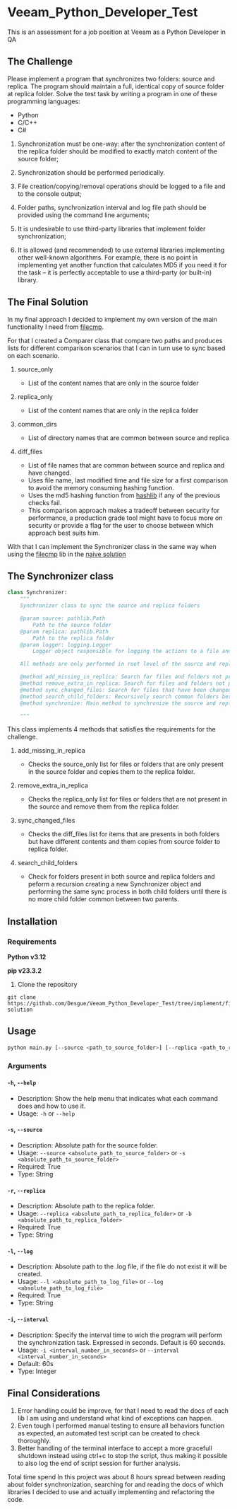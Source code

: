 # Veeam_Python_Developer_Test
This is an assessment for a job position at Veeam as a Python Developer in QA

## The Challenge

Please implement a program that synchronizes two folders: source and replica. The
program should maintain a full, identical copy of source folder at replica folder.
Solve the test task by writing a program in one of these programming languages:

- Python
- C/C++
- C#

1. Synchronization must be one-way: after the synchronization content of the
replica folder should be modified to exactly match content of the source
folder;

2. Synchronization should be performed periodically.

3. File creation/copying/removal operations should be logged to a file and to the
console output;

4. Folder paths, synchronization interval and log file path should be provided using the command line arguments;

5. It is undesirable to use third-party libraries that implement folder
synchronization;

6. It is allowed (and recommended) to use external libraries implementing other
well-known algorithms. For example, there is no point in implementing yet
another function that calculates MD5 if you need it for the task – it is
perfectly acceptable to use a third-party (or built-in) library.

## The Final Solution
In my final approach I decided to implement my own version of the main functionality I need from [filecmp](https://docs.python.org/3/library/filecmp.html).  

For that I created a Comparer class that compare two paths and produces lists for different comparison scenarios that I can in turn use to sync based on each scenario.

1. source_only
    - List of the content names that are only in the source folder

2.  replica_only
    - List of the content names that are only in the replica folder

3. common_dirs
    - List of directory names that are common between source and replica

4. diff_files
    - List of file names that are common between source and replica and have changed.
    - Uses file name, last modified time and file size for a first comparison to avoid the memory consuming hashing function.
    - Uses the md5 hashing function from [hashlib](https://docs.python.org/3/library/hashlib.html) if any of the previous checks fail.
    - This comparison approach makes a tradeoff between security for performance, a production grade tool might have to focus more on security or provide a flag for the user to choose between which approach best suits him.
    
With that I can implement the Synchronizer class in the same way when using the [filecmp](https://docs.python.org/3/library/filecmp.html) lib in the [naive solution](https://github.com/Desgue/Veeam_Python_Developer_Test/tree/implement/naive-solution)



## The Synchronizer class
```Python
class Synchronizer:
    """
    Synchronizer class to sync the source and replica folders

    @param source: pathlib.Path 
        Path to the source folder
    @param replica: pathlib.Path 
        Path to the replica folder
    @param logger: logging.Logger 
        Logger object responsible for logging the actions to a file and to stdout

    All methods are only performed in root level of the source and replica folders, thats why there is a recursive call to the synchronize method in the search_child_folders method.

    @method add_missing_in_replica: Search for files and folders not present in replica but present in source and copy it to replica
    @method remove_extra_in_replica: Search for files and folders not present in source but present in replica and remove it from replica 
    @method sync_changed_files: Search for files that have been changed and sync it to replica
    @method search_child_folders: Recursively search common folders between source and replica
    @method synchronize: Main method to synchronize the source and replica folders

    """
```
This class implements 4 methods that satisfies the requirements for the challenge.

1. add_missing_in_replica
    - Checks the source_only list for files or folders that are only present in the source folder and copies them to the replica folder.

2. remove_extra_in_replica
    - Checks the replica_only list for files or folders that are not present in the source and remove them from the replica folder.

3. sync_changed_files
    - Checks the diff_files list for items that are presents in both folders but have different contents and them copies from source folder to replica folder.

4. search_child_folders
    - Check for folders present in both source and replica folders and peform a recursion creating a new Synchronizer object and performing the same sync process in both child folders until there is no more child folder common between two parents.
   
## Installation
### Requirements

**Python v3.12**

**pip v23.3.2**

1. Clone the repository

```
git clone https://github.com/Desgue/Veeam_Python_Developer_Test/tree/implement/final-solution
```

## Usage

```bash
python main.py [--source <path_to_source_folder>] [--replica <path_to_replica_folder>] [--log <path_to_log_file>] [--interval <interval_number_in_seconds>]
 ```

### Arguments

#### `-h`, `--help`
- Description: Show the help menu that indicates what each command does and how to use it.
- Usage: `-h` or `--help` 

#### `-s`, `--source`
- Description: Absolute path for the source folder.
- Usage: `--source <absolute_path_to_source_folder>` or `-s <absolute_path_to_source_folder>` 
- Required: True
- Type: String

#### `-r`, `--replica` 
- Description: Absolute path to the replica folder.
- Usage: `--replica <absolute_path_to_replica_folder>` or `-b <absolute_path_to_replica_folder>`
- Required: True
- Type: String

#### `-l`, `--log` 
- Description: Absolute path to the .log file, if the file do not exist it will be created.
- Usage: `--l <absolute_path_to_log_file>` or `--log <absolute_path_to_log_file>`
- Required: True
- Type: String 

#### `-i`, `--interval`
- Description: Specify the interval time to wich the program will perform the synchronization task. Expressed in seconds. Default is 60 seconds.
- Usage: `-i <interval_number_in_seconds>` or `--interval <interval_number_in_seconds>`
- Default: 60s
- Type: Integer


## Final Considerations

1. Error handling could be improve, for that I need to read the docs of each lib I am using and understand what kind of exceptions can happen.
2. Even tough I performed manual testing to ensure all behaviors function as expected, an automated test script can be created to check thoroughly.
3. Better handling of the terminal interface to accept a more gracefull shutdown instead using ctrl+c to stop the script, thus making it possible to also log the end of script session for further analysis.

Total time spend In this project was about 8 hours spread between reading about folder synchronization, searching for and reading the docs of which libraries I decided to use and actually implementing and refactoring the code. 

